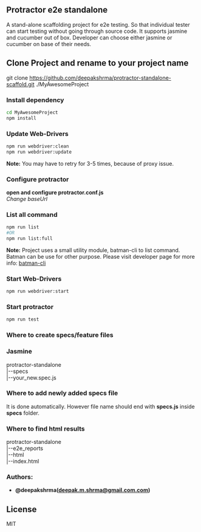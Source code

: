 ## Protractor e2e standalone
A stand-alone scaffolding project for e2e testing. So that individual tester can start testing without going through source code.
It supports jasmine and cucumber out of box. Developer can choose either jasmine or cucumber on base of their needs. 

## Clone Project and rename to your project name
git clone https://github.com/deepakshrma/protractor-standalone-scaffold.git ./MyAwesomeProject
### Install dependency
```bash
cd MyAwesomeProject
npm install
```
### Update Web-Drivers
```bash
npm run webdriver:clean
npm run webdriver:update
```
**Note:** You may have to retry for 3-5 times, because of proxy issue.  

### Configure protractor
**open and configure protractor.conf.js**  
_Change baseUrl_

### List all command
```bash
npm run list
#OR
npm run list:full
```
**Note:** Project uses a small utility module, batman-cli to list command. Batman can be use for other purpose. Please visit developer page for more info: [batman-cli](https://github.com/deepakshrma/batman-cli)
### Start Web-Drivers
```bash
npm run webdriver:start
```
### Start protractor
```bash
npm run test
```
### Where to create specs/feature files
### Jasmine
protractor-standalone\
<space><space><space>|--specs\
<space><space><space><space><space><space>|--your_new.spec.js

### Where to add newly added specs file
It is done automatically. However file name should end with **specs.js** inside **specs** folder.

### Where to find html results
protractor-standalone   
<space><space><space>|--e2e_reports     
<space><space><space><space><space><space>|--html   
<space><space><space><space><space><space><space><space><space>|--index.html    

### Authors:
* __@deepakshrma(deepak.m.shrma@gmail.com.com)__

## License
MIT 

